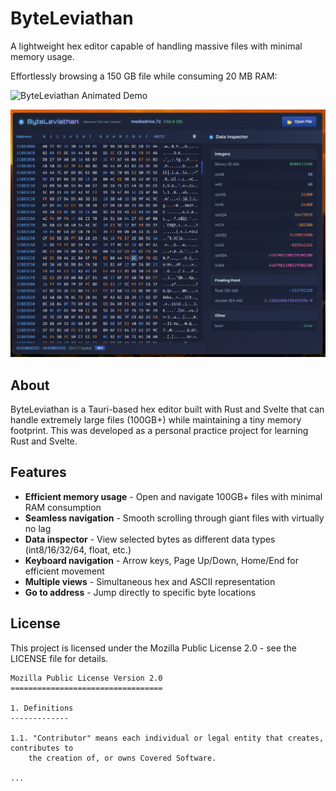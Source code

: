 # ByteLeviathan

A lightweight hex editor capable of handling massive files with minimal memory usage.

Effortlessly browsing a 150 GB file while consuming 20 MB RAM:

![ByteLeviathan Animated Demo](readme-byteleviathan-animated.gif)

![ByteLeviathan Screenshot](readme-byteleviathan.png)

## About

ByteLeviathan is a Tauri-based hex editor built with Rust and Svelte that can handle extremely large files (100GB+) while maintaining a tiny memory footprint. This was developed as a personal practice project for learning Rust and Svelte.

## Features

- **Efficient memory usage** - Open and navigate 100GB+ files with minimal RAM consumption
- **Seamless navigation** - Smooth scrolling through giant files with virtually no lag
- **Data inspector** - View selected bytes as different data types (int8/16/32/64, float, etc.)
- **Keyboard navigation** - Arrow keys, Page Up/Down, Home/End for efficient movement
- **Multiple views** - Simultaneous hex and ASCII representation
- **Go to address** - Jump directly to specific byte locations

## License

This project is licensed under the Mozilla Public License 2.0 - see the LICENSE file for details.

```
Mozilla Public License Version 2.0
==================================

1. Definitions
-------------

1.1. "Contributor" means each individual or legal entity that creates, contributes to
    the creation of, or owns Covered Software.
    
...
```

